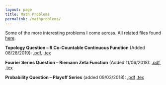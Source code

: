 ```yaml
---
layout: page
title: Math Problems
permalink: /mathproblems/
---
```


Some of the more interesting problems I come across. All related files found <a href="https://github.com/daveveitch/Math">here</a>.

**Topology Question – R Co-Countable Continuous Function** (Added 08/28/2019): <a href="https://github.com/daveveitch/Math/raw/master/Topology%20Question%20-%20R%20Co-Countable%20Continuous%20Function/TopologyQuestion.pdf">.pdf</a>, <a href="https://github.com/daveveitch/Math/raw/master/Topology%20Question%20-%20R%20Co-Countable%20Continuous%20Function/main.tex">.tex</a>

**Fourier Series Question – Riemann Zeta Function** (Added 11/06/2018): <a href="https://github.com/daveveitch/Math/raw/master/Fourier%20Series%20Question%20-%20Riemann%20Zeta/Fourier_Series.pdf">.pdf</a>, <a href="https://github.com/daveveitch/Math/raw/master/Fourier%20Series%20Question%20-%20Riemann%20Zeta/Fourier_Series.tex">.tex</a>
  
**Probability Question – Playoff Series** (added 09/03/2018): <a href="https://github.com/daveveitch/Math/raw/master/Probability%20Question%20-%20Playoff%20Series/Playoff_Series.pdf">.pdf</a> <a href="https://github.com/daveveitch/Math/blob/master/Probability%20Question%20-%20Playoff%20Series/Playoff_Series.tex">.tex</a>


